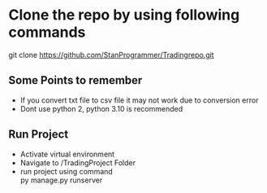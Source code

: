 # Clone the repo by using following commands
git clone https://github.com/StanProgrammer/Tradingrepo.git

## Some Points to remember
- If you convert txt file to csv file it may not work due to conversion error
- Dont use python 2, python 3.10 is recommended

## Run Project
- Activate virtual environment
- Navigate to /TradingProject Folder
- run project using command
<br> py manage.py runserver
